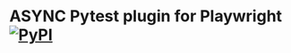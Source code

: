 # ASYNC Pytest plugin for Playwright [![PyPI](https://img.shields.io/pypi/v/pytest-playwright-async)](https://pypi.org/project/pytest-playwright-async/)
